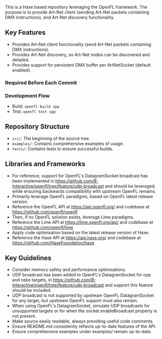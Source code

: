 This is a Haxe based repository leveraging the OpenFL framework. The purpose is to provide Art-Net client (sending Art-Net packets containing DMX instructions), and Art-Net discovery functionality.

## Key Features
- Provides Art-Net client functionality (send Art-Net packets containing DMX instructions).
- Provides Art-Net discovery, so Art-Net nodes can be discovered and detailed.
- Provides support for persistent DMX buffer per ArtNetSocket (default enabled).

### Required Before Each Commit

### Development Flow
- Build: `openfl build cpp`
- Test: `openfl test cpp`

## Repository Structure
- `src/`: The beginning of the source tree.
- `examples/`: Contains comprehensive examples of usage.
- `tests/`: Contains tests to ensure successful builds.

## Libraries and Frameworks
- For reference, support for OpenFL's DatagramSocket broadcast has been implemented in https://github.com/B-Interactive/openfl/tree/feature/udp-broadcast and should be leveraged, while ensuring backwards compatibility with upstream OpenFL remains.
- Primarily leverage OpenFL paradigms, based on OpenFL latest release version.
- Reference the OpenFL API at https://api.openfl.org/ and codebase at https://github.com/openfl/openfl
- Then, if no OpenFL solution exists, leverage Lime paradigms.
- Reference the Lime API at https://lime.openfl.org/api/ and codebase at https://github.com/openfl/lime
- Apply code optimisation based on the latest release version of Haxe.
- Reference the Haxe API at https://api.haxe.org/ and codebase at https://github.com/HaxeFoundation/haxe

## Key Guidelines
- Consider memory safety and performance optimisations.
- UDP broadcast has been added to OpenFL's DatagramSocket for cpp and neko targets, in https://github.com/B-Interactive/openfl/tree/feature/udp-broadcast and support this feature should be included.
- UDP broadcast is not supported by upstream OpenFL DatagramSocket for any target, but upstream OpenFL support must also remain.
- When using OpenFL's DatagramSocket, simulate UDP broadcasts for unsupported targets or for when the socket.enableBroadcast property is not present.
- Make source easily readable, always providing useful code comments.
- Ensure README.md consistently reflects up-to-date features of the API.
- Ensure comprehensive examples under examples/ remain up-to-date.
